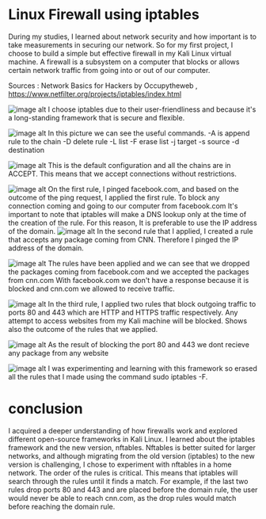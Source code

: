 
# Linux Firewall using iptables

During my studies, I learned about network security and how important is to take measurements in securing our network.
So for my first project, I choose to build a simple but effective firewall in my Kali Linux virtual machine.
A firewall is a subsystem on a computer that blocks or allows certain network traffic from going into or out of our computer.

Sources : Network Basics for Hackers by Occupytheweb ,  https://www.netfilter.org/projects/iptables/index.html 


![image alt](https://github.com/fabianvagi91/projects/blob/c377fd6b80d301dfa0a679340e0c70552dfa3dfd/iptablesinstall.png)
I choose iptables due to their user-friendliness and because it's a long-standing framework that is secure and flexible. 

![image alt](https://github.com/fabianvagi91/projects/blob/d3c14782a55a493677f2f5d8b0014b5e2f79f168/iptables%20help.jpg)
In this picture we can see the useful commands.
-A is append rule to the chain -D delete rule  -L list -F erase list -j target -s source -d destination 

![image alt](https://github.com/fabianvagi91/projects/blob/72d91838330502b7a7e96f8cd8241c9721629cdd/iptablespolicy.png)
This is the default configuration and all the chains are in ACCEPT. 
This means that we accept connections without restrictions.

![image alt](https://github.com/fabianvagi91/projects/blob/6950366e5c8cfa3a78b012dac15e9eeaee5d1cd2/Iptablesblockfacebook.jpg) 
On the first rule, I pinged facebook.com, and based on the outcome of the ping request, I applied the first rule.
To block any connection coming and going to our computer from facebook.com
It's important to note that iptables will make a DNS lookup only at the time of the creation of the rule.
For this reason, It is preferable to use the IP address of the domain.
![image alt](https://github.com/fabianvagi91/projects/blob/c586794015d09f7287cf1434e439ad19697d0210/iptablescnnblock.jpg)
In the second rule that I applied, I created a rule that accepts any package coming from CNN.
Therefore I pinged the IP address of the domain.

![image alt](https://github.com/fabianvagi91/projects/blob/a704e92ec51dc45474e94a277f317eb9540f2f52/iptablesoutcome.png)
The rules have been applied and we can see that we dropped the packages coming from facebook.com and we accepted the packages from cnn.com
With facebook.com we don't have a response because it is blocked and cnn.com we allowed to receive traffic.

![image alt](https://github.com/fabianvagi91/projects/blob/79cdb355161dcdd526e7da12da109fbfef845b8b/iptables-blockport-list.jpg)
In the third rule, I applied two rules that block outgoing traffic to ports 80 and 443 which are HTTP and HTTPS traffic respectively.
Any attempt to access websites from my Kali machine will be blocked.
Shows also the outcome of the rules that we applied.

![image alt](https://github.com/fabianvagi91/projects/blob/fc73b72a8f3782f8ce394e92d61a3d5ae5f6b78c/iptables-noconneciton.jpg)
As the result of blocking the port 80 and 443 we dont recieve any package from any website


![image alt](https://github.com/fabianvagi91/projects/blob/a704e92ec51dc45474e94a277f317eb9540f2f52/ipttables%20end.png)
I was experimenting and learning with this framework so erased all the rules that I made using the command sudo iptables -F.

# conclusion

I acquired a deeper understanding of how firewalls work and explored different open-source frameworks in Kali Linux. I learned about the iptables framework and the new version, nftables. Nftables is better suited for larger networks, and although migrating from the old version (iptables) to the new version is challenging, I chose to experiment with nftables in a home network.
The order of the rules is critical. This means that iptables will search through the rules until it finds a match. For example, if the last two rules drop ports 80 and 443 and are placed before the domain rule, the user would never be able to reach cnn.com, as the drop rules would match before reaching the domain rule.

